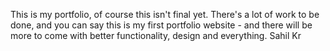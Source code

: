 This is my portfolio, of course this isn't final yet. There's a lot of work to be done, and you can say this is my first portfolio website - and there will be more to come with better functionality, design and everything.
 Sahil Kr